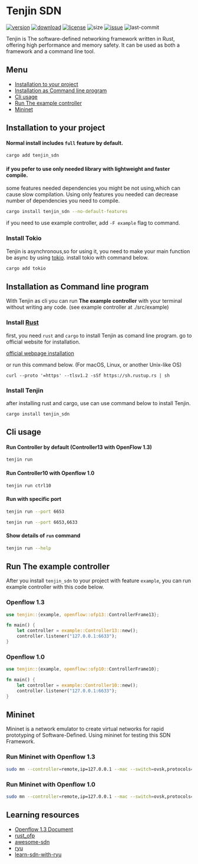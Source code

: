 # Tenjin SDN

[![version]](https://crates.io/crates/tenjin_sdn)
[![download]](https://crates.io/crates/tenjin_sdn)
[![license]](LICENSE)
![size]
[![issue]](https://github.com/Arikato111/Tenjin/issues)
![last-commit]

[last-commit]: https://img.shields.io/github/last-commit/Arikato111/Tenjin
[size]: https://img.shields.io/crates/size/tenjin_sdn
[issue]: https://img.shields.io/github/issues/Arikato111/Tenjin
[license]: https://img.shields.io/github/license/Arikato111/Tenjin
[download]: https://img.shields.io/crates/d/tenjin_sdn
[version]: https://img.shields.io/crates/v/tenjin_sdn


Tenjin is The software-defined networking framework written in Rust, offering high performance and memory safety. It can be used as both a framework and a command line tool.

## Menu

- [Installation to your project](#installation-to-your-project)
- [Installation as Command line program](#installation-as-command-line-program)
- [Cli usage](#cli-usage)
- [Run The example controller](#run-The-example-controller)
- [Mininet](#mininet)

## Installation to your project

#### Normal install includes `full` feature by default.

```bash
cargo add tenjin_sdn
```

#### if you pefer to use only needed library with lightweight and faster compile.

some features needed dependencies you might be not using,which can cause slow compilation.
Using only features you needed can decrease number of dependencies you need to compile.

```bash
cargo install tenjin_sdn --no-default-features 
```
if you need to use example controller, add `-F example` flag to command.

### Install Tokio 

Tenjin is asynchronous,so for using it, you need to make your main function be async by using [tokio](https://tokio.rs/). install tokio with command below.

```bash
cargo add tokio
```


## Installation as Command line program

With Tenjin as cli you can run **The example controller** with your terminal without writing any code. (see example controller at ./src/example)

### Install [Rust](https://www.rust-lang.org/)

first, you need `rust` and `cargo` to install Tenjin as comand line program. go to official website for installation.

[official webpage installation](https://www.rust-lang.org/tools/install)

or run this command below. (For macOS, Linux, or another Unix-like OS)

```
curl --proto '=https' --tlsv1.2 -sSf https://sh.rustup.rs | sh
```

### Install Tenjin

after installing rust and cargo, use can use command below to install Tenjin.

```
cargo install tenjin_sdn 
```

## Cli usage

#### Run Controller by default (Controller13 with OpenFlow 1.3)

```bash
tenjin run
```

#### Run Controller10 with Openflow 1.0

```bash
tenjin run ctrl10
```

#### Run with specific port

```bash
tenjin run --port 6653
```

```bash
tenjin run --port 6653,6633
```


#### Show details of `run` command

```bash
tenjin run --help
```

## Run The example controller

After you install `tenjin_sdn` to your project with feature `example`, you can run example controller with this code below.

### Openflow 1.3

```rust
use tenjin::{example, openflow::ofp13::ControllerFrame13};

fn main() {
    let controller = example::Controller13::new();
    controller.listener("127.0.0.1:6633");
}
```

### Openflow 1.0


```rust
use tenjin::{example, openflow::ofp10::ControllerFrame10};

fn main() {
    let controller = example::Controller10::new();
    controller.listener("127.0.0.1:6633");
}
```

## Mininet

Mininet is a network emulator to create virtual networks for rapid prototyping of Software-Defined.
Using mininet for testing this SDN Framework.

### Run Mininet with Openflow 1.3

```bash
sudo mn --controller=remote,ip=127.0.0.1 --mac --switch=ovsk,protocols=OpenFlow13 --topo=tree,2
```

### Run Mininet with Openflow 1.0

```bash
sudo mn --controller=remote,ip=127.0.0.1 --mac --switch=ovsk,protocols=OpenFlow10 --topo=tree,2
```

## Learning resources

- [Openflow 1.3 Document](https://opennetworking.org/wp-content/uploads/2014/10/openflow-spec-v1.3.0.pdf)
- [rust_ofp](https://github.com/baxtersa/rust_ofp)
- [awesome-sdn](https://github.com/sdnds-tw/awesome-sdn)
- [ryu](https://github.com/faucetsdn/ryu)
- [learn-sdn-with-ryu](https://github.com/knetsolutions/learn-sdn-with-ryu)
